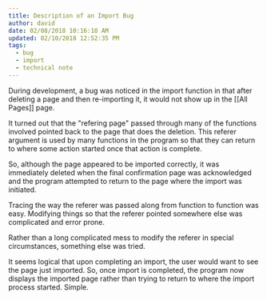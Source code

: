 ```yaml
---
title: Description of an Import Bug
author: david
date: 02/08/2018 10:16:18 AM
updated: 02/10/2018 12:52:35 PM
tags:
  - bug
  - import
  - technical note
---
```


During development, a bug was noticed in the import function in that after deleting a page and then re-importing it, it would not show up in the [[All Pages]] page.

It turned out that the "refering page" passed through many of the functions involved pointed back to the page that does the deletion. This referer argument is used by many functions in the program so that they can return to where some action started once that action is complete.

So, although the page appeared to be imported correctly, it was immediately deleted when the final confirmation page was acknowledged and the program attempted to return to the page where the import was initiated.

Tracing the way the referer was passed along from function to function was easy. Modifying things so that the referer pointed somewhere else was complicated and error prone.

Rather than a long complicated mess to modify the referer in special circumstances, something else was tried.

It seems logical that upon completing an import, the user would want to see the page just imported. So, once import is completed, the program now displays the imported page rather than trying to return to where the import process started. Simple.
